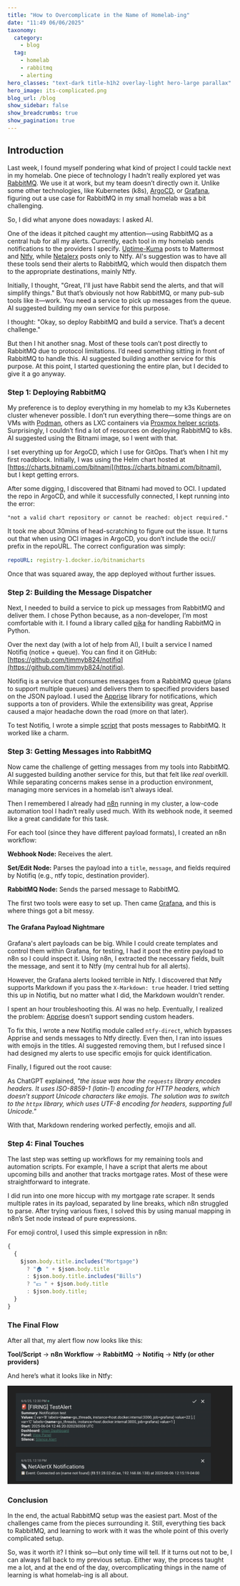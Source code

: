 ```yaml
---
title: "How to Overcomplicate in the Name of Homelab-ing"
date: "11:49 06/06/2025"
taxonomy:
  category:
    - blog
  tag:
    - homelab
    - rabbitmq
    - alerting
hero_classes: "text-dark title-h1h2 overlay-light hero-large parallax"
hero_image: its-complicated.png
blog_url: /blog
show_sidebar: false
show_breadcrumbs: true
show_pagination: true
---
```


## Introduction

Last week, I found myself pondering what kind of project I could tackle next in my homelab. One piece of technology I hadn’t really explored yet was [RabbitMQ](https://www.rabbitmq.com/). We use it at work, but my team doesn’t directly own it. Unlike some other technologies, like Kubernetes (k8s), [ArgoCD](https://argo-cd.readthedocs.io/), or [Grafana](https://grafana.com), figuring out a use case for RabbitMQ in my small homelab was a bit challenging.

So, I did what anyone does nowadays: I asked AI.

One of the ideas it pitched caught my attention—using RabbitMQ as a central hub for all my alerts. Currently, each tool in my homelab sends notifications to the providers I specify. [Uptime-Kuma](https://github.com/louislam/uptime-kuma) posts to Mattermost and [Ntfy](https://ntfy.sh), while [Netalerx](https://netalerx.com) posts only to Ntfy. AI's suggestion was to have all these tools send their alerts to RabbitMQ, which would then dispatch them to the appropriate destinations, mainly Ntfy.

Initially, I thought, "Great, I'll just have Rabbit send the alerts, and that will simplify things." But that’s obviously not how RabbitMQ, or many pub-sub tools like it—work. You need a service to pick up messages from the queue. AI suggested building my own service for this purpose.

I thought: "Okay, so deploy RabbitMQ and build a service. That’s a decent challenge."

But then I hit another snag. Most of these tools can’t post directly to RabbitMQ due to protocol limitations. I’d need something sitting in front of RabbitMQ to handle this. AI suggested building another service for this purpose. At this point, I started questioning the entire plan, but I decided to give it a go anyway.

### Step 1: Deploying RabbitMQ

My preference is to deploy everything in my homelab to my k3s Kubernetes cluster whenever possible. I don’t run everything there—some things are on VMs with [Podman](https://podman.io/), others as LXC containers via [Proxmox helper scripts](https://community-scripts.github.io/ProxmoxVE/). Surprisingly, I couldn’t find a lot of resources on deploying RabbitMQ to k8s. AI suggested using the Bitnami image, so I went with that.

I set everything up for ArgoCD, which I use for GitOps. That’s when I hit my first roadblock. Initially, I was using the Helm chart hosted at [https://charts.bitnami.com/bitnami](https://charts.bitnami.com/bitnami), but I kept getting errors.

After some digging, I discovered that Bitnami had moved to OCI. I updated the repo in ArgoCD, and while it successfully connected, I kept running into the error:

```
"not a valid chart repository or cannot be reached: object required."
```

It took me about 30mins of head-scratching to figure out the issue. It turns out that when using OCI images in ArgoCD, you don’t include the oci:// prefix in the repoURL. The correct configuration was simply:

```yaml
repoURL: registry-1.docker.io/bitnamicharts
```

Once that was squared away, the app deployed without further issues.

### Step 2: Building the Message Dispatcher

Next, I needed to build a service to pick up messages from RabbitMQ and deliver them. I chose Python because, as a non-developer, I’m most comfortable with it. I found a library called [pika](https://pika.readthedocs.io/en/stable/) for handling RabbitMQ in Python.

Over the next day (with a lot of help from AI), I built a service I named Notifiq (notice + queue). You can find it on GitHub: [https://github.com/timmyb824/notifiq](https://github.com/timmyb824/notifiq).

Notifiq is a service that consumes messages from a RabbitMQ queue (plans to support multiple queues) and delivers them to specified providers based on the JSON payload. I used the [Apprise](https://pypi.org/project/apprise/) library for notifications, which supports a ton of providers. While the extensibility was great, Apprise caused a major headache down the road (more on that later).

To test Notifiq, I wrote a simple [script](https://raw.githubusercontent.com/timmyb824/notifiq/refs/heads/main/scripts/send_test_notification.py) that posts messages to RabbitMQ. It worked like a charm.

### Step 3: Getting Messages into RabbitMQ

Now came the challenge of getting messages from my tools into RabbitMQ. AI suggested building another service for this, but that felt like _real_ overkill. While separating concerns makes sense in a production environment, managing more services in a homelab isn’t always ideal.

Then I remembered I already had [n8n](https://n8n.io) running in my cluster, a low-code automation tool I hadn’t really used much. With its webhook node, it seemed like a great candidate for this task.

For each tool (since they have different payload formats), I created an n8n workflow:

**Webhook Node:** Receives the alert.

**Set/Edit Node:** Parses the payload into a `title`, `message`, and fields required by Notifiq (e.g., ntfy topic, destination provider).

**RabbitMQ Node:** Sends the parsed message to RabbitMQ.

The first two tools were easy to set up. Then came [Grafana](https://grafana.com), and this is where things got a bit messy.

#### The Grafana Payload Nightmare

Grafana's alert payloads can be big. While I could create templates and control them within Grafana, for testing, I had it post the entire payload to n8n so I could inspect it. Using n8n, I extracted the necessary fields, built the message, and sent it to Ntfy (my central hub for all alerts).

However, the Grafana alerts looked terrible in Ntfy. I discovered that Ntfy supports Markdown if you pass the `X-Markdown: true` header. I tried setting this up in Notifiq, but no matter what I did, the Markdown wouldn’t render.

I spent an hour troubleshooting this. AI was no help. Eventually, I realized the problem: [Apprise](https://github.com/caronc/apprise) doesn’t support sending custom headers.

To fix this, I wrote a new Notifiq module called `ntfy-direct`, which bypasses Apprise and sends messages to Ntfy directly. Even then, I ran into issues with emojis in the titles. AI suggested removing them, but I refused since I had designed my alerts to use specific emojis for quick identification.

Finally, I figured out the root cause:

As ChatGPT explained, _"the issue was how the `requests` library encodes headers. It uses ISO-8859-1 (latin-1) encoding for HTTP headers, which doesn’t support Unicode characters like emojis. The solution was to switch to the `httpx` library, which uses UTF-8 encoding for headers, supporting full Unicode."_

With that, Markdown rendering worked perfectly, emojis and all.

### Step 4: Final Touches

The last step was setting up workflows for my remaining tools and automation scripts. For example, I have a script that alerts me about upcoming bills and another that tracks mortgage rates. Most of these were straightforward to integrate.

I did run into one more hiccup with my mortgage rate scraper. It sends multiple rates in its payload, separated by line breaks, which n8n struggled to parse. After trying various fixes, I solved this by using manual mapping in n8n’s Set node instead of pure expressions.

For emoji control, I used this simple expression in n8n:

```javascript
{
  {
    $json.body.title.includes("Mortgage")
      ? "🏠 " + $json.body.title
      : $json.body.title.includes("Bills")
      ? "💵 " + $json.body.title
      : $json.body.title;
  }
}
```

### The Final Flow

After all that, my alert flow now looks like this:

**Tool/Script** → **n8n Workflow** → **RabbitMQ** → **Notifiq** → **Ntfy (or other providers)**

And here’s what it looks like in Ntfy:

![ntfy alerts](ntfy-alerts.png)

### Conclusion

In the end, the actual RabbitMQ setup was the easiest part. Most of the challenges came from the pieces surrounding it. Still, everything ties back to RabbitMQ, and learning to work with it was the whole point of this overly complicated setup.

So, was it worth it? I think so—but only time will tell. If it turns out not to be, I can always fall back to my previous setup. Either way, the process taught me a lot, and at the end of the day, overcomplicating things in the name of learning is what homelab-ing is all about.
